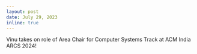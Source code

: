 ```yaml
---
layout: post
date: July 29, 2023
inline: true
---
```


Vinu takes on role of Area Chair for Computer Systems Track at ACM India ARCS 2024! 
